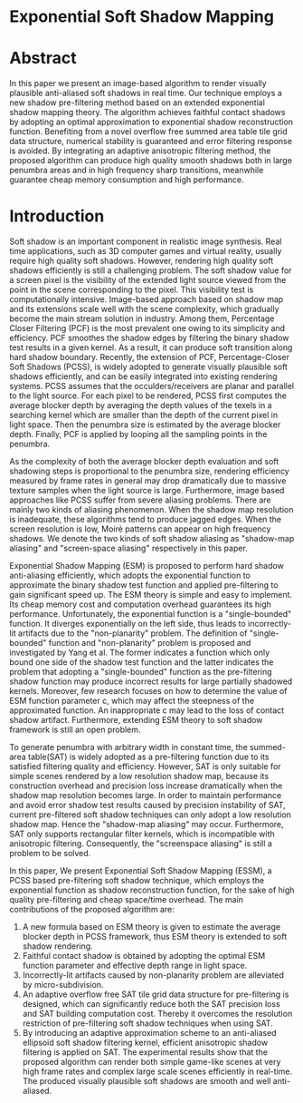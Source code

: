 # Exponential Soft Shadow Mapping

# Abstract
In this paper we present an image-based algorithm to render visually plausible anti-aliased soft shadows in real time. Our technique employs a new shadow pre-filtering method based on an extended exponential shadow mapping theory. The algorithm achieves faithful contact shadows by adopting an optimal approximation to exponential shadow reconstruction function. Benefiting from a novel overflow free summed area table tile grid data structure, numerical stability is guaranteed and error filtering response is avoided. By integrating an adaptive anisotropic filtering method, the proposed algorithm can produce high quality smooth shadows both in large penumbra areas and in high frequency sharp transitions, meanwhile guarantee cheap memory consumption and high performance.

# Introduction
Soft shadow is an important component in realistic image synthesis. Real time applications, such as 3D computer games and virtual reality, usually require high quality soft shadows. However, rendering high quality soft shadows efficiently is still a challenging problem. The soft shadow value for a screen pixel is the visibility of the extended light source viewed from the point in the scene corresponding to the pixel. This visibility test is computationally intensive. Image-based approach based on shadow map and its extensions scale well with the scene complexity, which gradually become the main stream solution in industry. Among them, Percentage Closer Filtering (PCF) is the most prevalent one owing to its simplicity and efficiency. PCF smoothes the shadow edges by filtering the binary shadow test results in a given kernel. As a result, it can produce soft transition along hard shadow boundary. Recently, the extension of PCF, Percentage-Closer Soft Shadows (PCSS), is widely adopted to generate visually plausible soft shadows efficiently, and can be easily integrated into existing rendering systems. PCSS assumes that the occulders/receivers are planar and parallel to the light source. For each pixel to be rendered, PCSS first computes the average blocker depth by averaging the depth values of the texels in a searching kernel which are smaller than the depth of the current pixel in light space. Then the penumbra size is estimated by the average blocker depth. Finally, PCF is applied by looping all the sampling points in the penumbra.

As the complexity of both the average blocker depth evaluation and soft shadowing steps is proportional to the penumbra size, rendering efficiency measured by frame rates in general may drop dramatically due to massive texture samples when the light source is large. Furthermore, image based approaches like PCSS suffer from severe aliasing problems. There are mainly two kinds of aliasing phenomenon. When the shadow map resolution is inadequate, these algorithms tend to produce jagged edges. When the screen resolution is low, Moiré patterns can appear on high frequency shadows. We denote the two kinds of soft shadow aliasing as "shadow-map aliasing" and "screen-space aliasing" respectively in this paper.

Exponential Shadow Mapping (ESM) is proposed to perform hard shadow anti-aliasing efficiently, which adopts the exponential function to approximate the binary shadow test function and applied pre-filtering to gain significant speed up. The ESM theory is simple and easy to implement. Its cheap memory cost and computation overhead guarantees its high performance. Unfortunately, the exponential function is a "single-bounded" function. It diverges exponentially on the left side, thus leads to incorrectly-lit artifacts due to the "non-planarity" problem. The definition of "single-bounded" function and "non-planarity" problem is proposed and investigated by Yang et al. The former indicates a function which only bound one side of the shadow test function and the latter indicates the problem that adopting a "single-bounded" function as the pre-filtering shadow function may produce incorrect results for large partially shadowed kernels. Moreover, few research focuses on how to determine the value of ESM function parameter c, which may affect the steepness of the approximated function. An inappropriate c may lead to the loss of contact shadow artifact. Furthermore, extending ESM theory to soft shadow framework is still an open problem.

To generate penumbra with arbitrary width in constant time, the summed-area table(SAT) is widely adopted as a pre-filtering function due to its satisfied filtering quality and efficiency. However, SAT is only suitable for simple scenes rendered by a low resolution shadow map, because its construction overhead and precision loss increase dramatically when the shadow map resolution becomes large. In order to maintain performance and avoid error shadow test results caused by precision instability of SAT, current pre-filtered soft shadow techniques can only adopt a low resolution shadow map. Hence the "shadow-map aliasing" may occur. Furthermore, SAT only supports rectangular filter kernels, which is incompatible with anisotropic filtering. Consequently, the "screenspace aliasing" is still a problem to be solved.

In this paper, We present Exponential Soft Shadow Mapping (ESSM), a PCSS based pre-filtering soft shadow technique, which employs the exponential function as shadow reconstruction function, for the sake of high quality pre-filtering and cheap space/time overhead. The main contributions of the proposed algorithm are:
1. A new formula based on ESM theory is given to estimate the average blocker depth in PCSS framework, thus ESM theory is extended to soft shadow rendering.
2. Faithful contact shadow is obtained by adopting the optimal ESM function parameter and effective depth range in light space.
3. Incorrectly-lit artifacts caused by non-planarity problem are alleviated by micro-subdivision.
4. An adaptive overflow free SAT tile grid data structure for pre-filtering is designed, which can significantly reduce both the SAT precision loss and SAT building computation cost. Thereby it overcomes the resolution restriction of pre-filtering soft shadow techniques when using SAT.
5. By introducing an adaptive approximation scheme to an anti-aliased ellipsoid soft shadow filtering kernel, efficient anisotropic shadow filtering is applied on SAT. The experimental results show that the proposed algorithm can render both simple game-like scenes at very high frame rates and complex large scale scenes efficiently in real-time. The produced visually plausible soft shadows are smooth and well anti-aliased.